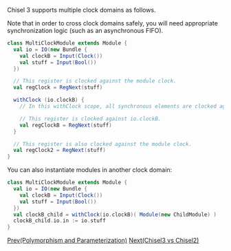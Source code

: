 Chisel 3 supports multiple clock domains as follows.

Note that in order to cross clock domains safely, you will need appropriate synchronization logic (such as an asynchronous FIFO).

```scala
class MultiClockModule extends Module {
  val io = IO(new Bundle {
    val clockB = Input(Clock())
    val stuff = Input(Bool())
  })

  // This register is clocked against the module clock.
  val regClock = RegNext(stuff)

  withClock (io.clockB) {
    // In this withClock scope, all synchronous elements are clocked against io.clockB.

    // This register is clocked against io.clockB.
    val regClockB = RegNext(stuff)
  }

  // This register is also clocked against the module clock.
  val regClock2 = RegNext(stuff)
}
```

You can also instantiate modules in another clock domain:

```scala
class MultiClockModule extends Module {
  val io = IO(new Bundle {
    val clockB = Input(Clock())
    val stuff = Input(Bool())
  })
  val clockB_child = withClock(io.clockB)( Module(new ChildModule) )
  clockB_child.io.in := io.stuff
}
```

[Prev(Polymorphism and Parameterization)](Polymorphism-and-Parameterization) [Next(Chisel3 vs Chisel2)](Chisel3-vs-Chisel2)
